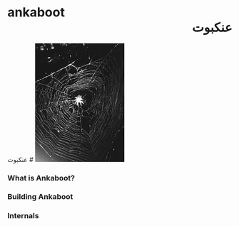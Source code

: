 # ankaboot <div dir="rtl">عنكبوت</div>
عنكبوت #
<img src="https://raw.githubusercontent.com/arjology/ankaboot/master/docs/figures/ankaboot.jpg" alt="logo" width="200"/>

### What is Ankaboot?

### Building Ankaboot

### Internals

### 
